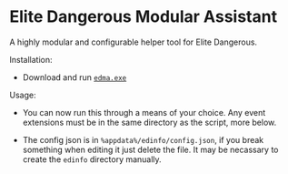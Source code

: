 # Elite Dangerous Modular Assistant
A highly modular and configurable helper tool for Elite Dangerous.



Installation:

 - Download and run [`edma.exe`](https://github.com/RaVenInTheDark/py-elite-helper/releases/tag/0.5-alpha)
 

Usage:

 - You can now run this through a means of your choice. Any event extensions must be in the same directory as the script, more below.
 
 - The config json is in `%appdata%/edinfo/config.json`, if you break something when editing it just delete the file. It may be necassary to create the `edinfo` directory manually.

 
